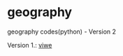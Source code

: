 # geography
geography codes(python) - Version 2


Version 1.: [viwe](https://github.com/ayhan-dev/location-log)
